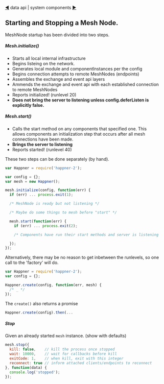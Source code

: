 [&#9664;](data.md) data api | system components [&#9654;](system.md)

## Starting and Stopping a Mesh Node.

MeshNode startup has been divided into two steps.

##### Mesh.initialize()

* Starts all local internal infrastructure
* Begins listeing on the network.
* Generates local module and componentInstances per the config
* Begins connection attempts to remote MeshNodes (endpoints)
* Assembles the exchange and event api layers
* Ammends the exchange and event api with each established connection to remote MeshNodes
* Reports initialized! (runlevel 20)
* __Does not bring the server to listening unless config.deferListen is explicitly false.__

##### Mesh.start()

* Calls the start method on any components that specified one. This allows components an initialization step that occurs after all mesh connections have been made.
* __Brings the server to listening__
* Reports started! (runlevel 40)

These two steps can be done separately (by hand).

```javascript
var Happner = require('happner-2');

var config = {};
var mesh = new Happner();

mesh.initialize(config, function(err) {
  if (err) ... process.exit(1);

  /* MeshNode is ready but not listening */

  /* Maybe do some things to mesh before "start" */

  mesh.start(function(err) {
    if (err) ... process.exit(2);

    /* Components have run their start methods and server is listening */

  });
});

```

Alternatively, there may be no reason to get inbetween the runlevels, so one call to the 'factory' will do.

```javascript
var Happner = require('happner-2');
var config = {};

Happner.create(config, function(err, mesh) {
  /* _ */
});
```

The `create()` also returns a promise

```javascript
Happner.create(config).then(...
```

##### Stop

Given an already started `mesh` instance. (show with defaults)

```javascript
mesh.stop({
  kill: false,    // kill the process once stopped
  wait: 10000,    // wait for callbacks before kill
  exitCode: 1,    // when kill, exit with this integer
  reconnect: true // inform attached clients/endpoints to reconnect
}, function(data) {
  console.log('stopped');
});

```
